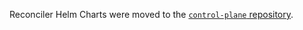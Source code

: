 Reconciler Helm Charts were moved to the [`control-plane` repository](https://github.com/kyma-project/control-plane/tree/main/resources/kcp/charts).